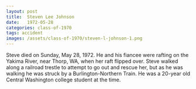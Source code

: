 ```yaml
---
layout: post
title:  Steven Lee Johnson
date:   1972-05-28
categories: class-of-1970
tags: accident
images: /assets/class-of-1970/steven-l-johnson-1.png
---
```

Steve died on Sunday, May 28, 1972. He and his fiancee were rafting on the Yakima River, near Thorp, WA, when her raft flipped over. Steve walked along a railroad trestle to attempt to go out and rescue her, but as he was walking he was struck by a Burlington-Northern Train. He was a 20-year old Central Washington college student at the time.
